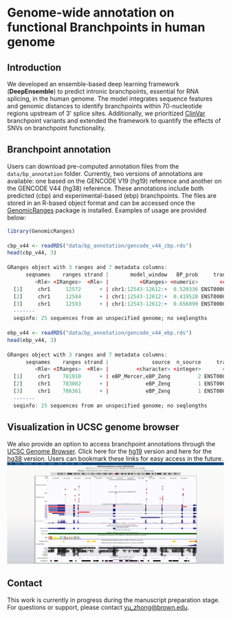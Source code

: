 # Genome-wide annotation on functional Branchpoints in human genome

## Introduction
We developed an ensemble-based deep learning framework (**DeepEnsemble**) to predict intronic branchpoints, essential for RNA splicing, in the human genome. The model integrates sequence features and genomic distances to identify branchpoints within 70-nucleotide regions upstream of 3' splice sites. Additionally, we prioritized [ClinVar](https://www.ncbi.nlm.nih.gov/clinvar/intro/) branchpoint variants and extended the framework to quantify the effects of SNVs on branchpoint functionality.

## Branchpoint annotation
Users can download pre-computed annotation files from the `data/bp_annotation` folder. Currently, two versions of annotations are available: one based on the GENCODE V19 (hg19) reference and another on the GENCODE V44 (hg38) reference. These annotations include both predicted (cbp) and experimental-based (ebp) branchpoints. The files are stored in an R-based object format and can be accessed once the [GenomicRanges](https://bioconductor.org/packages/release/bioc/html/GenomicRanges.html) package is installed. Examples of usage are provided below:
```r
library(GenomicRanges)

cbp_v44 <- readRDS("data/bp_annotation/gencode_v44_cbp.rds")
head(cbp_v44, 3)

GRanges object with 3 ranges and 7 metadata columns:
      seqnames    ranges strand |       model_window   BP_prob     transcript_id     tx_type intron_type intron_length          intron_gr
         <Rle> <IRanges>  <Rle> |          <GRanges> <numeric>       <character> <character> <character>     <integer>          <GRanges>
  [1]     chr1     12572      + | chr1:12543-12612:+  0.520336 ENST00000456328.2      lncRNA          U2           385 chr1:12228-12612:+
  [2]     chr1     12584      + | chr1:12543-12612:+  0.419528 ENST00000456328.2      lncRNA          U2           385 chr1:12228-12612:+
  [3]     chr1     12593      + | chr1:12543-12612:+  0.656099 ENST00000456328.2      lncRNA          U2           385 chr1:12228-12612:+
  -------
  seqinfo: 25 sequences from an unspecified genome; no seqlengths

ebp_v44 <- readRDS("data/bp_annotation/gencode_v44_ebp.rds")
head(ebp_v44, 3)

GRanges object with 3 ranges and 7 metadata columns:
      seqnames    ranges strand |              source  n_source     transcript_id     tx_type intron_type intron_length            intron_gr
         <Rle> <IRanges>  <Rle> |         <character> <integer>       <character> <character> <character>     <integer>            <GRanges>
  [1]     chr1    781910      + | eBP_Mercer,eBP_Zeng         2 ENST00000434264.6      lncRNA          U2          2844 chr1:779093-781936:+
  [2]     chr1    783082      + |            eBP_Zeng         1 ENST00000589899.5      lncRNA          U2          1067 chr1:782044-783110:+
  [3]     chr1    786361      + |            eBP_Zeng         1 ENST00000586928.5      lncRNA          U2          1899 chr1:784494-786392:+
  -------
  seqinfo: 25 sequences from an unspecified genome; no seqlengths
```

## Visualization in UCSC genome browser 
We also provide an option to access branchpoint annotations through the [UCSC Genome Browser](https://genome.ucsc.edu/). 
Click here for the [hg19](https://genome.ucsc.edu/s/yzhong/hg19_ebp_cbp) version and here for the [hg38](https://genome.ucsc.edu/s/yzhong/hg38_ebp_cbp) version. Users can bookmark these links for easy access in the future.
![Example Image](demo/ucsc_demo.png)

## Contact
This work is currently in progress during the manuscript preparation stage. For questions or support, please contact [yu_zhong@brown.edu](mailto:yu_zhong@brown.edu).